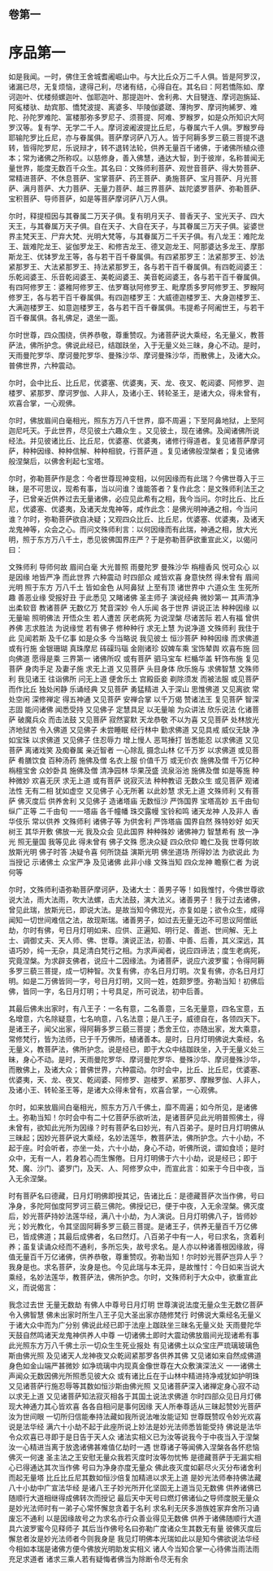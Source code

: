 <hgroup>
  <h2>卷第一</h2>
  <h1>序品第一</h1>
</hgroup>

<p>
  如是我闻。一时，佛住王舍城耆阇崛山中。与大比丘众万二千人俱。皆是阿罗汉，诸漏已尽，无复烦恼，逮得己利，尽诸有结，心得自在。其名曰：阿若憍陈如、摩诃迦叶、优楼频螺迦叶、伽耶迦叶、那提迦叶、舍利弗、大目犍连、摩诃迦旃延、阿㝹楼驮、劫宾那、憍梵波提、离婆多、毕陵伽婆蹉、薄拘罗、摩诃拘絺罗、难陀、孙陀罗难陀、富楼那弥多罗尼子、须菩提、阿难、罗睺罗，如是众所知识大阿罗汉等。复有学、无学二千人。摩诃波阇波提比丘尼，与眷属六千人俱。罗睺罗母耶输陀罗比丘尼，亦与眷属俱。菩萨摩诃萨八万人。皆于阿耨多罗三藐三菩提不退转，皆得陀罗尼，乐说辩才，转不退转法轮，供养无量百千诸佛，于诸佛所植众德本；常为诸佛之所称叹。以慈修身，善入佛慧，通达大智，到于彼岸，名称普闻无量世界，能度无数百千众生。其名曰：文殊师利菩萨、观世音菩萨、得大势菩萨、常精进菩萨、不休息菩萨、宝掌菩萨、药王菩萨、勇施菩萨、宝月菩萨、月光菩萨、满月菩萨、大力菩萨、无量力菩萨、越三界菩萨、跋陀婆罗菩萨、弥勒菩萨、宝积菩萨、导师菩萨，如是等菩萨摩诃萨八万人俱。
</p>

<p>
  尔时，释提桓因与其眷属二万天子俱。复有明月天子、普香天子、宝光天子、四大天王，与其眷属万天子俱。自在天子、大自在天子，与其眷属三万天子俱。娑婆世界主梵天王、尸弃大梵、光明大梵等，与其眷属万二千天子俱。有八龙王：难陀龙王、跋难陀龙王、娑伽罗龙王、和修吉龙王、德叉迦龙王、阿那婆达多龙王、摩那斯龙王、优钵罗龙王等，各与若干百千眷属俱。有四紧那罗王：法紧那罗王、妙法紧那罗王、大法紧那罗王、持法紧那罗王，各与若干百千眷属俱。有四乾闼婆王：乐乾闼婆王、乐音乾闼婆王、美乾闼婆王、美音乾闼婆王，各与若干百千眷属俱。有四阿修罗王：婆稚阿修罗王、佉罗骞驮阿修罗王、毗摩质多罗阿修罗王、罗睺阿修罗王，各与若干百千眷属俱。有四迦楼罗王：大威德迦楼罗王、大身迦楼罗王、大满迦楼罗王、如意迦楼罗王，各与若干百千眷属俱。韦提希子阿阇世王，与若干百千眷属俱。各礼佛足，退坐一面。
</p>

<p>
  尔时世尊，四众围绕，供养恭敬，尊重赞叹。为诸菩萨说大乘经，名无量义，教菩萨法，佛所护念。佛说此经已，结跏趺坐，入于无量义处三昧，身心不动。是时，天雨曼陀罗华、摩诃曼陀罗华、曼殊沙华、摩诃曼殊沙华，而散佛上，及诸大众。普佛世界，六种震动。
</p>

<p>
  尔时，会中比丘、比丘尼，优婆塞、优婆夷，天、龙、夜叉、乾闼婆、阿修罗、迦楼罗、紧那罗、摩诃罗伽、人非人，及诸小王、转轮圣王，是诸大众，得未曾有，欢喜合掌，一心观佛。
</p>

<p>
  尔时，佛放眉间白毫相光，照东方万八千世界，靡不周遍；下至阿鼻地狱，上至阿迦尼吒天。于此世界，尽见彼土六趣众生
  。又见彼土，现在诸佛。及闻诸佛所说经法。并见彼诸比丘、比丘尼，优婆塞、优婆夷，诸修行得道者。复见诸菩萨摩诃萨，种种因缘、种种信解、种种相貌，行菩萨道
  。复见诸佛般涅槃者；复见诸佛般涅槃后，以佛舍利起七宝塔。
</p>

<p>
  尔时，弥勒菩萨作是念：今者世尊现神变相，以何因缘而有此瑞？今佛世尊入于三昧，是不可思议，现希有事，当以问谁？谁能答者？复作此念：是文殊师利法王之子，已曾亲近供养过去无量诸佛，必应见此希有之相，我今当问。尔时比丘、比丘尼，优婆塞、优婆夷，及诸天龙鬼神等，咸作此念：是佛光明神通之相，今当问谁？尔时，弥勒菩萨欲自决疑；又观四众比丘、比丘尼，优婆塞、优婆夷，及诸天龙鬼神等，众会之心。而问文殊师利言：以何因缘而有此瑞，神通之相，放大光明，照于东方万八千土，悉见彼佛国界庄严？于是弥勒菩萨欲重宣此义，以偈问曰：
</p>

<div class="commentary">
  <span>文殊师利</span>
  <span>导师何故</span>
  <span>眉间白毫</span>
  <span>大光普照</span>
  <span>雨曼陀罗</span>
  <span>曼殊沙华</span>
  <span>栴檀香风</span>
  <span>悦可众心</span>
  <span>以是因缘</span>
  <span>地皆严净</span>
  <span>而此世界</span>
  <span>六种震动</span>
  <span>时四部众</span>
  <span>咸皆欢喜</span>
  <span>身意快然</span>
  <span>得未曾有</span>
  <span>眉间光明</span>
  <span>照于东方</span>
  <span>万八千土</span>
  <span>皆如金色</span>
  <span>从阿鼻狱</span>
  <span>上至有顶</span>
  <span>诸世界中</span>
  <span>六道众生</span>
  <span>生死所趣</span>
  <span>善恶业缘</span>
  <span>受报好丑</span>
  <span>于此悉见</span>
  <span>又睹诸佛</span>
  <span>圣主师子</span>
  <span>演说经典</span>
  <span>微妙第一</span>
  <span>其声清净</span>
  <span>出柔软音</span>
  <span>教诸菩萨</span>
  <span>无数亿万</span>
  <span>梵音深妙</span>
  <span>令人乐闻</span>
  <span>各于世界</span>
  <span>讲说正法</span>
  <span>种种因缘</span>
  <span>以无量喻</span>
  <span>照明佛法</span>
  <span>开悟众生</span>
  <span>若人遭苦</span>
  <span>厌老病死</span>
  <span>为说涅槃</span>
  <span>尽诸苦际</span>
  <span>若人有福</span>
  <span>曾供养佛</span>
  <span>志求胜法</span>
  <span>为说缘觉</span>
  <span>若有佛子</span>
  <span>修种种行</span>
  <span>求无上慧</span>
  <span>为说净道</span>
  <span>文殊师利</span>
  <span>我住于此</span>
  <span>见闻若斯</span>
  <span>及千亿事</span>
  <span>如是众多</span>
  <span>今当略说</span>
  <span>我见彼土</span>
  <span>恒沙菩萨</span>
  <span>种种因缘</span>
  <span>而求佛道</span>
  <span>或有行施</span>
  <span>金银珊瑚</span>
  <span>真珠摩尼</span>
  <span>砗磲玛瑙</span>
  <span>金刚诸珍</span>
  <span>奴婢车乘</span>
  <span>宝饰辇舆</span>
  <span>欢喜布施</span>
  <span>回向佛道</span>
  <span>愿得是乘</span>
  <span>三界第一</span>
  <span>诸佛所叹</span>
  <span>或有菩萨</span>
  <span>驷马宝车</span>
  <span>栏楯华盖</span>
  <span>轩饰布施</span>
  <span>复见菩萨</span>
  <span>身肉手足</span>
  <span>及妻子施</span>
  <span>求无上道</span>
  <span>又见菩萨</span>
  <span>头目身体</span>
  <span>欣乐施与</span>
  <span>求佛智慧</span>
  <span>文殊师利</span>
  <span>我见诸王</span>
  <span>往诣佛所</span>
  <span>问无上道</span>
  <span>便舍乐土</span>
  <span>宫殿臣妾</span>
  <span>剃除须发</span>
  <span>而被法服</span>
  <span>或见菩萨</span>
  <span>而作比丘</span>
  <span>独处闲静</span>
  <span>乐诵经典</span>
  <span>又见菩萨</span>
  <span>勇猛精进</span>
  <span>入于深山</span>
  <span>思惟佛道</span>
  <span>又见离欲</span>
  <span>常处空闲</span>
  <span>深修禅定</span>
  <span>得五神通</span>
  <span>又见菩萨</span>
  <span>安禅合掌</span>
  <span>以千万偈</span>
  <span>赞诸法王</span>
  <span>复见菩萨</span>
  <span>智深志固</span>
  <span>能问诸佛</span>
  <span>闻悉受持</span>
  <span>又见佛子</span>
  <span>定慧具足</span>
  <span>以无量喻</span>
  <span>为众讲法</span>
  <span>欣乐说法</span>
  <span>化诸菩萨</span>
  <span>破魔兵众</span>
  <span>而击法鼓</span>
  <span>又见菩萨</span>
  <span>寂然宴默</span>
  <span>天龙恭敬</span>
  <span>不以为喜</span>
  <span>又见菩萨</span>
  <span>处林放光</span>
  <span>济地狱苦</span>
  <span>令入佛道</span>
  <span>又见佛子</span>
  <span>未尝睡眠</span>
  <span>经行林中</span>
  <span>勤求佛道</span>
  <span>又见具戒</span>
  <span>威仪无缺</span>
  <span>净如宝珠</span>
  <span>以求佛道</span>
  <span>又见佛子</span>
  <span>住忍辱力</span>
  <span>增上慢人</span>
  <span>恶骂捶打</span>
  <span>皆悉能忍</span>
  <span>以求佛道</span>
  <span>又见菩萨</span>
  <span>离诸戏笑</span>
  <span>及痴眷属</span>
  <span>亲近智者</span>
  <span>一心除乱</span>
  <span>摄念山林</span>
  <span>亿千万岁</span>
  <span>以求佛道</span>
  <span>或见菩萨</span>
  <span>肴膳饮食</span>
  <span>百种汤药</span>
  <span>施佛及僧</span>
  <span>名衣上服</span>
  <span>价值千万</span>
  <span>或无价衣</span>
  <span>施佛及僧</span>
  <span>千万亿种</span>
  <span>栴檀宝舍</span>
  <span>众妙卧具</span>
  <span>施佛及僧</span>
  <span>清净园林</span>
  <span>华果茂盛</span>
  <span>流泉浴池</span>
  <span>施佛及僧</span>
  <span>如是等施</span>
  <span>种种微妙</span>
  <span>欢喜无厌</span>
  <span>求无上道</span>
  <span>或有菩萨</span>
  <span>说寂灭法</span>
  <span>种种教诏</span>
  <span>无数众生</span>
  <span>或见菩萨</span>
  <span>观诸法性</span>
  <span>无有二相</span>
  <span>犹如虚空</span>
  <span>又见佛子</span>
  <span>心无所著</span>
  <span>以此妙慧</span>
  <span>求无上道</span>
  <span>文殊师利</span>
  <span>又有菩萨</span>
  <span>佛灭度后</span>
  <span>供养舍利</span>
  <span>又见佛子</span>
  <span>造诸塔庙</span>
  <span>无数恒沙</span>
  <span>严饰国界</span>
  <span>宝塔高妙</span>
  <span>五千由旬</span>
  <span>纵广正等</span>
  <span>二千由旬</span>
  <span>一一塔庙</span>
  <span>各千幢幡</span>
  <span>珠交露幔</span>
  <span>宝铃和鸣</span>
  <span>诸天龙神</span>
  <span>人及非人</span>
  <span>香华伎乐</span>
  <span>常以供养</span>
  <span>文殊师利</span>
  <span>诸佛子等</span>
  <span>为供舍利</span>
  <span>严饰塔庙</span>
  <span>国界自然</span>
  <span>殊特妙好</span>
  <span>如天树王</span>
  <span>其华开敷</span>
  <span>佛放一光</span>
  <span>我及众会</span>
  <span>见此国界</span>
  <span>种种殊妙</span>
  <span>诸佛神力</span>
  <span>智慧希有</span>
  <span>放一净光</span>
  <span>照无量国</span>
  <span>我等见此</span>
  <span>得未曾有</span>
  <span>佛子文殊</span>
  <span>愿决众疑</span>
  <span>四众欣仰</span>
  <span>瞻仁及我</span>
  <span>世尊何故</span>
  <span>放斯光明</span>
  <span>佛子时答</span>
  <span>决疑令喜</span>
  <span>何所饶益</span>
  <span>演斯光明</span>
  <span>佛坐道场</span>
  <span>所得妙法</span>
  <span>为欲说此</span>
  <span>为当授记</span>
  <span>示诸佛土</span>
  <span>众宝严净</span>
  <span>及见诸佛</span>
  <span>此非小缘</span>
  <span>文殊当知</span>
  <span>四众龙神</span>
  <span>瞻察仁者</span>
  <span>为说何等</span>
</div>

<p>
  尔时，文殊师利语弥勒菩萨摩诃萨，及诸大士：善男子等！如我惟忖，今佛世尊欲说大法，雨大法雨，吹大法螺，击大法鼓，演大法义。诸善男子！我于过去诸佛，曾见此瑞，放斯光已，即说大法。是故当知今佛现光，亦复如是；欲令众生，咸得闻知一切世间难信之法，故现斯瑞。诸善男子，如过去无量无边不可思议阿僧祇劫，尔时有佛，号日月灯明如来、应供、正遍知、明行足、善逝、世间解、无上士、调御丈夫、天人师、佛、世尊。演说正法，初善、中善、后善，其义深远，其语巧妙，纯一无杂，具足清白梵行之相。为求声闻者，说应四谛法；度生老病死，究竟涅槃。为求辟支佛者，说应十二因缘法。为诸菩萨，说应六波罗蜜；令得阿耨多罗三藐三菩提，成一切种智。次复有佛，亦名日月灯明。次复有佛，亦名日月灯明。如是二万佛皆同一字，号日月灯明，又同一姓，姓颇罗堕。弥勒当知！初佛后佛，皆同一字，名日月灯明；十号具足，所可说法，初中后善。
</p>

<p>
  其最后佛未出家时，有八王子：一名有意，二名善意，三名无量意，四名宝意，五名增意，六名除疑意，七名响意，八名法意；是八王子，威德自在，各领四天下。是诸王子，闻父出家，得阿耨多罗三藐三菩提；悉舍王位，亦随出家，发大乘意，常修梵行，皆为法师，已于千万佛所，植诸善本。是时，日月灯明佛说大乘经，名无量义，教菩萨法，佛所护念。说是经已，即于大众中结跏趺坐，入于无量义处三昧，身心不动。是时，天雨曼陀罗华、摩诃曼陀罗华、曼殊沙华、摩诃曼殊沙华，而散佛上，及诸大众；普佛世界，六种震动。尔时会中，比丘、比丘尼，优婆塞、优婆夷，天、龙、夜叉、乾闼婆、阿修罗、迦楼罗、紧那罗、摩睺罗伽、人非人，及诸小王、转轮圣王等，是诸大众得未曾有，欢喜合掌，一心观佛。
</p>

<p>
  尔时，如来放眉间白毫相光，照东方万八千佛土，靡不周遍；如今所见，是诸佛土。弥勒当知！尔时会中有二十亿菩萨乐欲听法，是诸菩萨见此光明普照佛土，得未曾有，欲知此光所为因缘？时有菩萨名曰妙光，有八百弟子。是时日月灯明佛从三昧起；因妙光菩萨说大乘经，名妙法莲华，教菩萨法，佛所护念。六十小劫，不起于座。时会听者，亦坐一处，六十小劫，身心不动，听佛所说，谓如食顷；是时众中，无有一人，若身若心而生懈倦。日月灯明佛于六十小劫，说是经已；即于梵、魔、沙门、婆罗门，及天、人、阿修罗众中，而宣此言：如来于今日中夜，当入无余涅槃。
</p>

<p>
  时有菩萨名曰德藏，日月灯明佛即授其记，告诸比丘：是德藏菩萨次当作佛，号曰净身，多陀阿伽度阿罗诃三藐三佛陀。佛授记已，便于中夜，入无余涅槃。佛灭度后，妙光菩萨持妙法莲华经，满八十小劫，为人演说。日月灯明佛八子，皆师妙光；妙光教化，令其坚固阿耨多罗三藐三菩提。是诸王子，供养无量百千万亿佛已，皆成佛道；其最后成佛者，名曰然灯。八百弟子中有一人，号曰求名，贪着利养；虽复读诵众经而不通利，多所忘失，故号求名。是人亦以种诸善根因缘故，得值无量百千万亿诸佛，供养恭敬，尊重赞叹。弥勒当知！尔时妙光菩萨岂异人乎？我身是也。求名菩萨，汝身是也。今见此瑞与本无异，是故惟忖：今日如来当说大乘经，名妙法莲华，教菩萨法，佛所护念。尔时，文殊师利于大众中，欲重宣此义，而说偈言：
</p>

<div class="commentary">
  <span>我念过去世</span>
  <span>无量无数劫</span>
  <span>有佛人中尊</span
  ><span>号日月灯明</span>
  <span>世尊演说法</span
  ><span>度无量众生</span
  ><span>无数亿菩萨</span
  ><span>令入佛智慧</span>
  <span>佛未出家时</span
  ><span>所生八王子</span
  ><span>见大圣出家</span
  ><span>亦随修梵行</span>
  <span>时佛说大乘</span
  ><span>经名无量义</span
  ><span>于诸大众中</span
  ><span>而为广分别</span>
  <span>佛说此经已</span
  ><span>即于法座上</span
  ><span>跏趺坐三昧</span
  ><span>名无量义处</span>
  <span>天雨曼陀华</span
  ><span>天鼓自然鸣</span
  ><span>诸天龙鬼神</span
  ><span>供养人中尊</span>
  <span>一切诸佛土</span
  ><span>即时大震动</span
  ><span>佛放眉间光</span
  ><span>现诸希有事</span>
  <span>此光照东方</span
  ><span>万八千佛土</span
  ><span>示一切众生</span
  ><span>生死业报处</span>
  <span>有见诸佛土</span
  ><span>以众宝庄严</span
  ><span>琉璃玻璃色</span
  ><span>斯由佛光照</span>
  <span>及见诸天人</span
  ><span>龙神夜叉众</span
  ><span>乾闼紧那罗</span
  ><span>各供养其佛</span>
  <span>又见诸如来</span
  ><span>自然成佛道</span
  ><span>身色如金山</span
  ><span>端严甚微妙</span>
  <span>如净琉璃中</span
  ><span>内现真金像</span
  ><span>世尊在大众</span
  ><span>敷演深法义</span>
  <span>一一诸佛土</span
  ><span>声闻众无数</span
  ><span>因佛光所照</span
  ><span>悉见彼大众</span>
  <span>或有诸比丘</span
  ><span>在于山林中</span
  ><span>精进持净戒</span
  ><span>犹如护明珠</span>
  <span>又见诸菩萨</span
  ><span>行施忍辱等</span
  ><span>其数如恒沙</span
  ><span>斯由佛光照</span>
  <span>又见诸菩萨</span
  ><span>深入诸禅定</span
  ><span>身心寂不动</span
  ><span>以求无上道</span>
  <span>又见诸菩萨</span
  ><span>知法寂灭相</span
  ><span>各于其国土</span
  ><span>说法求佛道</span>
  <span>尔时四部众</span
  ><span>见日月灯佛</span
  ><span>现大神通力</span
  ><span>其心皆欢喜</span>
  <span>各各自相问</span
  ><span>是事何因缘</span>
  <span>天人所奉尊</span
  ><span>适从三昧起</span
  ><span>赞妙光菩萨</span
  ><span>汝为世间眼</span>
  <span>一切所归信</span
  ><span>能奉持法藏</span
  ><span>如我所说法</span
  ><span>唯汝能证知</span>
  <span>世尊既赞叹</span
  ><span>令妙光欢喜</span
  ><span>说是法华经</span>
  <span>满六十小劫</span
  ><span>不起于此座</span
  ><span>所说上妙法</span
  ><span>是妙光法师</span
  ><span>悉皆能受持</span>
  <span>佛说是法华</span
  ><span>令众欢喜已</span
  ><span>寻即于是日</span
  ><span>告于天人众</span>
  <span>诸法实相义</span
  ><span>已为汝等说</span
  ><span>我今于中夜</span
  ><span>当入于涅槃</span>
  <span>汝一心精进</span
  ><span>当离于放逸</span
  ><span>诸佛甚难值</span
  ><span>亿劫时一遇</span>
  <span>世尊诸子等</span
  ><span>闻佛入涅槃</span
  ><span>各各怀悲恼</span
  ><span>佛灭一何速</span>
  <span>圣主法之王</span
  ><span>安慰无量众</span
  ><span>我若灭度时</span
  ><span>汝等勿忧怖</span>
  <span>是德藏菩萨</span
  ><span>于无漏实相</span
  ><span>心已得通达</span
  ><span>其次当作佛</span>
  <span>号曰为净身</span
  ><span>亦度无量众</span>
  <span>佛此夜灭度</span
  ><span>如薪尽火灭</span
  ><span>分布诸舍利</span
  ><span>而起无量塔</span>
  <span>比丘比丘尼</span
  ><span>其数如恒沙</span
  ><span>倍复加精进</span
  ><span>以求无上道</span>
  <span>是妙光法师</span
  ><span>奉持佛法藏</span
  ><span>八十小劫中</span
  ><span>广宣法华经</span>
  <span>是诸八王子</span
  ><span>妙光所开化</span
  ><span>坚固无上道</span
  ><span>当见无数佛</span>
  <span>供养诸佛已</span
  ><span>随顺行大道</span
  ><span>相继得成佛</span
  ><span>转次而授记</span>
  <span>最后天中天</span
  ><span>号曰燃灯佛</span
  ><span>诸仙之导师</span
  ><span>度脱无量众</span>
  <span>是妙光法师</span
  ><span>时有一弟子</span
  ><span>心常怀懈怠</span
  ><span>贪着于名利</span>
  <span>求名利无厌</span
  ><span>多游族姓家</span
  ><span>弃舍所习诵</span
  ><span>废忘不通利</span>
  <span>以是因缘故</span
  ><span>号之为求名</span
  ><span>亦行众善业</span
  ><span>得见无数佛</span>
  <span>供养于诸佛</span
  ><span>随顺行大道</span
  ><span>具六波罗蜜</span
  ><span>今见释师子</span>
  <span>其后当作佛</span
  ><span>号名曰弥勒</span
  ><span>广度诸众生</span
  ><span>其数无有量</span>
  <span>彼佛灭度后</span
  ><span>懈怠者汝是</span
  ><span>妙光法师者</span
  ><span>今则我身是</span>
  <span>我见灯明佛</span
  ><span>本光瑞如此</span
  ><span>以是知今佛</span
  ><span>欲说法华经</span>
  <span>今相如本瑞</span
  ><span>是诸佛方便</span
  ><span>今佛放光明</span
  ><span>助发实相义</span>
  <span>诸人今当知</span
  ><span>合掌一心待</span
  ><span>佛当雨法雨</span
  ><span>充足求道者</span>
  <span>诸求三乘人</span
  ><span>若有疑悔者</span
  ><span>佛当为除断</span
  ><span>令尽无有余</span>
</div>

